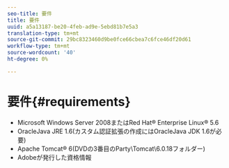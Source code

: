```yaml
---
seo-title: 要件
title: 要件
uuid: a5a13187-be20-4feb-ad9e-5ebd81b7e5a3
translation-type: tm+mt
source-git-commit: 29bc8323460d9be0fce66cbea7c6fce46df20d61
workflow-type: tm+mt
source-wordcount: '40'
ht-degree: 0%

---
```



# 要件{#requirements}

* Microsoft Windows Server 2008またはRed Hat® Enterprise Linux® 5.6
* OracleJava JRE 1.6(カスタム認証拡張の作成にはOracleJava JDK 1.6が必要)
* Apache Tomcat® 6(DVDの3番目のParty\Tomcat\6.0.18フォルダー)
* Adobeが発行した資格情報

